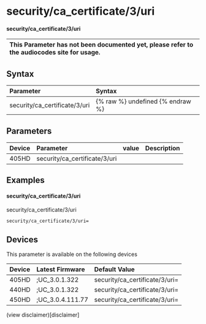 ﻿---
description: security/ca_certificate/3/uri
search:
    keywords: ['security','ca_certificate','3','uri']
---

# security/ca_certificate/3/uri

#### security/ca_certificate/3/uri


| This Parameter has not been documented yet, please refer to the audiocodes site for usage.  |
| :--- |

## Syntax
| Parameter | Syntax |
| :--- | :--- |
|security/ca_certificate/3/uri | {% raw %} undefined {% endraw %} |

## Parameters
|Device|Parameter|value|Description|
|:---|:---|:---|:---|
| 405HD | security/ca_certificate/3/uri |  |  |

## Examples
#### security/ca_certificate/3/uri

security/ca_certificate/3/uri

```
security/ca_certificate/3/uri=
```

## Devices
This parameter is available on the following devices

| Device | Latest Firmware | Default Value |
|:---|:---|:---|
| 405HD | ;UC_3.0.1.322 | security/ca_certificate/3/uri= 
| 440HD | ;UC_3.0.1.322 | security/ca_certificate/3/uri= 
| 450HD | ;UC_3.0.4.111.77 | security/ca_certificate/3/uri= 

(view disclaimer)[disclaimer]
